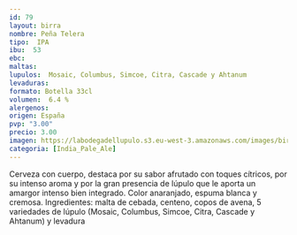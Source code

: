 ```yaml
--- 
id: 79
layout: birra
nombre: Peña Telera
tipo:  IPA
ibu:  53
ebc:
maltas:   
lupulos:  Mosaic, Columbus, Simcoe, Citra, Cascade y Ahtanum
levaduras: 
formato: Botella 33cl
volumen:  6.4 %
alergenos: 
origen: España
pvp: "3.00"
precio: 3.00
imagen: https://labodegadellupulo.s3.eu-west-3.amazonaws.com/images/birras/penatelera.jpg
categoria: [India_Pale_Ale]
---
```

Cerveza con cuerpo, destaca por su sabor afrutado con toques cítricos, por su intenso aroma y por la gran presencia de lúpulo que le aporta un amargor intenso bien integrado. Color anaranjado, espuma blanca y cremosa. Ingredientes: malta de cebada, centeno, copos de avena, 5 variedades de lúpulo (Mosaic, Columbus, Simcoe, Citra, Cascade y Ahtanum) y levadura












